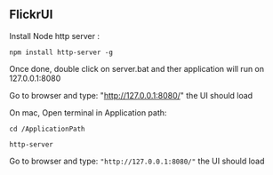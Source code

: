 
FlickrUI
---------




Install Node http server :



`npm install http-server -g`


Once done,
double click on server.bat and ther application will run on 127.0.0.1:8080

Go to browser and type: "http://127.0.0.1:8080/" the UI should load

On mac, Open terminal in Application path:


`cd /ApplicationPath`

`http-server`


Go to browser and type: `"http://127.0.0.1:8080/"` the UI should load

